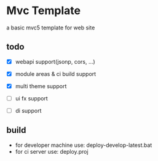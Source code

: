 # Mvc Template

a basic mvc5 template for web site

## todo

- [x] webapi support(jsonp, cors, ...)
- [x] module areas & ci build support
- [x] multi theme support
- [ ] ui fx support
- [ ] di support


## build

- for developer machine use: deploy-develop-latest.bat 
- for ci server use: deploy.proj